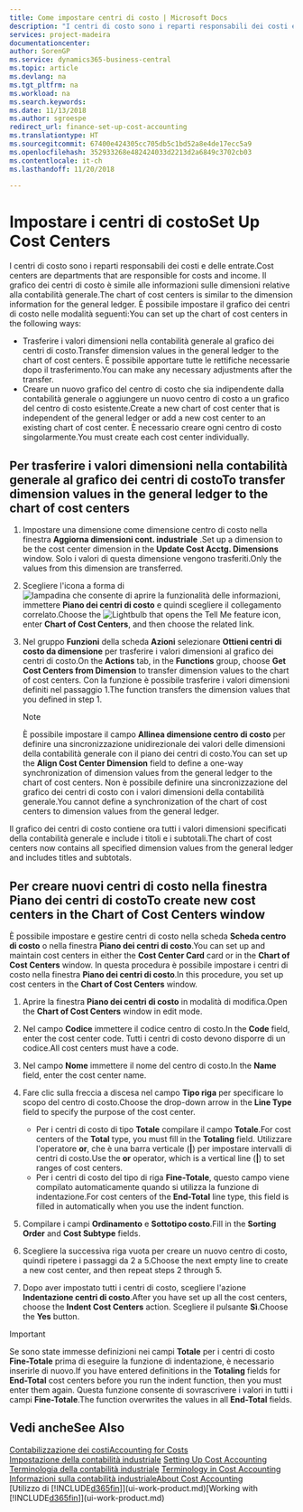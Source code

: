 ```yaml
---
title: Come impostare centri di costo | Microsoft Docs
description: "I centri di costo sono i reparti responsabili dei costi e delle entrate. Il grafico dei centri di costo è simile alle informazioni sulle dimensioni relative alla contabilità generale."
services: project-madeira
documentationcenter: 
author: SorenGP
ms.service: dynamics365-business-central
ms.topic: article
ms.devlang: na
ms.tgt_pltfrm: na
ms.workload: na
ms.search.keywords: 
ms.date: 11/13/2018
ms.author: sgroespe
redirect_url: finance-set-up-cost-accounting
ms.translationtype: HT
ms.sourcegitcommit: 67400e424305cc705db5c1bd52a8e4de17ecc5a9
ms.openlocfilehash: 352933268e482424033d2213d2a6849c3702cb03
ms.contentlocale: it-ch
ms.lasthandoff: 11/20/2018

---
```

# <a name="set-up-cost-centers"></a><span data-ttu-id="6c8f0-104">Impostare i centri di costo</span><span class="sxs-lookup"><span data-stu-id="6c8f0-104">Set Up Cost Centers</span></span>
<span data-ttu-id="6c8f0-105">I centri di costo sono i reparti responsabili dei costi e delle entrate.</span><span class="sxs-lookup"><span data-stu-id="6c8f0-105">Cost centers are departments that are responsible for costs and income.</span></span> <span data-ttu-id="6c8f0-106">Il grafico dei centri di costo è simile alle informazioni sulle dimensioni relative alla contabilità generale.</span><span class="sxs-lookup"><span data-stu-id="6c8f0-106">The chart of cost centers is similar to the dimension information for the general ledger.</span></span> <span data-ttu-id="6c8f0-107">È possibile impostare il grafico dei centri di costo nelle modalità seguenti:</span><span class="sxs-lookup"><span data-stu-id="6c8f0-107">You can set up the chart of cost centers in the following ways:</span></span>  

-   <span data-ttu-id="6c8f0-108">Trasferire i valori dimensioni nella contabilità generale al grafico dei centri di costo.</span><span class="sxs-lookup"><span data-stu-id="6c8f0-108">Transfer dimension values in the general ledger to the chart of cost centers.</span></span> <span data-ttu-id="6c8f0-109">È possibile apportare tutte le rettifiche necessarie dopo il trasferimento.</span><span class="sxs-lookup"><span data-stu-id="6c8f0-109">You can make any necessary adjustments after the transfer.</span></span>  
-   <span data-ttu-id="6c8f0-110">Creare un nuovo grafico del centro di costo che sia indipendente dalla contabilità generale o aggiungere un nuovo centro di costo a un grafico del centro di costo esistente.</span><span class="sxs-lookup"><span data-stu-id="6c8f0-110">Create a new chart of cost center that is independent of the general ledger or add a new cost center to an existing chart of cost center.</span></span> <span data-ttu-id="6c8f0-111">È necessario creare ogni centro di costo singolarmente.</span><span class="sxs-lookup"><span data-stu-id="6c8f0-111">You must create each cost center individually.</span></span>  

## <a name="to-transfer-dimension-values-in-the-general-ledger-to-the-chart-of-cost-centers"></a><span data-ttu-id="6c8f0-112">Per trasferire i valori dimensioni nella contabilità generale al grafico dei centri di costo</span><span class="sxs-lookup"><span data-stu-id="6c8f0-112">To transfer dimension values in the general ledger to the chart of cost centers</span></span>  
1.  <span data-ttu-id="6c8f0-113">Impostare una dimensione come dimensione centro di costo nella finestra **Aggiorna dimensioni cont. industriale** .</span><span class="sxs-lookup"><span data-stu-id="6c8f0-113">Set up a dimension to be the cost center dimension in the **Update Cost Acctg. Dimensions** window.</span></span> <span data-ttu-id="6c8f0-114">Solo i valori di questa dimensione vengono trasferiti.</span><span class="sxs-lookup"><span data-stu-id="6c8f0-114">Only the values from this dimension are transferred.</span></span>  
2.  <span data-ttu-id="6c8f0-115">Scegliere l'icona a forma di ![lampadina che consente di aprire la funzionalità delle informazioni](media/ui-search/search_small.png "Informazioni sull'operazione che si desidera eseguire"), immettere **Piano dei centri di costo** e quindi scegliere il collegamento correlato.</span><span class="sxs-lookup"><span data-stu-id="6c8f0-115">Choose the ![Lightbulb that opens the Tell Me feature](media/ui-search/search_small.png "Tell me what you want to do") icon, enter **Chart of Cost Centers**, and then choose the related link.</span></span>  
3.  <span data-ttu-id="6c8f0-116">Nel gruppo **Funzioni** della scheda **Azioni** selezionare **Ottieni centri di costo da dimensione** per trasferire i valori dimensioni al grafico dei centri di costo.</span><span class="sxs-lookup"><span data-stu-id="6c8f0-116">On the **Actions** tab, in the **Functions** group, choose **Get Cost Centers from Dimension** to transfer dimension values to the chart of cost centers.</span></span> <span data-ttu-id="6c8f0-117">Con la funzione è possibile trasferire i valori dimensioni definiti nel passaggio 1.</span><span class="sxs-lookup"><span data-stu-id="6c8f0-117">The function transfers the dimension values that you defined in step 1.</span></span>  

    > [!NOTE]  
    >  <span data-ttu-id="6c8f0-118">È possibile impostare il campo **Allinea dimensione centro di costo** per definire una sincronizzazione unidirezionale dei valori delle dimensioni della contabilità generale con il piano dei centri di costo.</span><span class="sxs-lookup"><span data-stu-id="6c8f0-118">You can set up the **Align Cost Center Dimension**  field to define a one-way synchronization of dimension values from the general ledger to the chart of cost centers.</span></span> <span data-ttu-id="6c8f0-119">Non è possibile definire una sincronizzazione del grafico dei centri di costo con i valori dimensioni della contabilità generale.</span><span class="sxs-lookup"><span data-stu-id="6c8f0-119">You cannot define a synchronization of the chart of cost centers to dimension values from the general ledger.</span></span>  

<span data-ttu-id="6c8f0-120">Il grafico dei centri di costo contiene ora tutti i valori dimensioni specificati della contabilità generale e include i titoli e i subtotali.</span><span class="sxs-lookup"><span data-stu-id="6c8f0-120">The chart of cost centers now contains all specified dimension values from the general ledger and includes titles and subtotals.</span></span>  

## <a name="to-create-new-cost-centers-in-the-chart-of-cost-centers-window"></a><span data-ttu-id="6c8f0-121">Per creare nuovi centri di costo nella finestra Piano dei centri di costo</span><span class="sxs-lookup"><span data-stu-id="6c8f0-121">To create new cost centers in the Chart of Cost Centers window</span></span>  
<span data-ttu-id="6c8f0-122">È possibile impostare e gestire centri di costo nella scheda **Scheda centro di costo** o nella finestra **Piano dei centri di costo**.</span><span class="sxs-lookup"><span data-stu-id="6c8f0-122">You can set up and maintain cost centers in either the **Cost Center Card** card or in the **Chart of Cost Centers** window.</span></span> <span data-ttu-id="6c8f0-123">In questa procedura è possibile impostare i centri di costo nella finestra  **Piano dei centri di costo**.</span><span class="sxs-lookup"><span data-stu-id="6c8f0-123">In this procedure, you set up cost centers in the **Chart of Cost Centers** window.</span></span>  

1. <span data-ttu-id="6c8f0-124">Aprire la finestra **Piano dei centri di costo** in modalità di modifica.</span><span class="sxs-lookup"><span data-stu-id="6c8f0-124">Open the **Chart of Cost Centers** window in edit mode.</span></span>  
2. <span data-ttu-id="6c8f0-125">Nel campo  **Codice** immettere il codice centro di costo.</span><span class="sxs-lookup"><span data-stu-id="6c8f0-125">In the **Code** field, enter the cost center code.</span></span> <span data-ttu-id="6c8f0-126">Tutti i centri di costo devono disporre di un codice.</span><span class="sxs-lookup"><span data-stu-id="6c8f0-126">All cost centers must have a code.</span></span>  
3. <span data-ttu-id="6c8f0-127">Nel campo **Nome** immettere il nome del centro di costo.</span><span class="sxs-lookup"><span data-stu-id="6c8f0-127">In the **Name** field, enter the cost center name.</span></span>  
4. <span data-ttu-id="6c8f0-128">Fare clic sulla freccia a discesa nel campo **Tipo riga** per specificare lo scopo del centro di costo.</span><span class="sxs-lookup"><span data-stu-id="6c8f0-128">Choose the drop-down arrow in the **Line Type** field to specify the purpose of the cost center.</span></span>  

    - <span data-ttu-id="6c8f0-129">Per i centri di costo di tipo **Totale** compilare il campo **Totale**.</span><span class="sxs-lookup"><span data-stu-id="6c8f0-129">For cost centers of the **Total** type, you must fill in the **Totaling** field.</span></span> <span data-ttu-id="6c8f0-130">Utilizzare l'operatore **or**, che è una barra verticale (**&#124;**) per impostare intervalli di centri di costo.</span><span class="sxs-lookup"><span data-stu-id="6c8f0-130">Use the **or** operator, which is a vertical line (**&#124;**) to set ranges of cost centers.</span></span>  
    - <span data-ttu-id="6c8f0-131">Per i centri di costo del tipo di riga **Fine-Totale**, questo campo viene compilato automaticamente quando si utilizza la funzione di indentazione.</span><span class="sxs-lookup"><span data-stu-id="6c8f0-131">For cost centers of the **End-Total** line type, this field is filled in automatically when you use the indent function.</span></span>  
5.  <span data-ttu-id="6c8f0-132">Compilare i campi **Ordinamento** e **Sottotipo costo**.</span><span class="sxs-lookup"><span data-stu-id="6c8f0-132">Fill in the **Sorting Order** and **Cost Subtype** fields.</span></span>  
6.  <span data-ttu-id="6c8f0-133">Scegliere la successiva riga vuota per creare un nuovo centro di costo, quindi ripetere i passaggi da 2 a 5.</span><span class="sxs-lookup"><span data-stu-id="6c8f0-133">Choose the next empty line to create a new cost center, and then repeat steps 2 through 5.</span></span>  
7.  <span data-ttu-id="6c8f0-134">Dopo aver impostato tutti i centri di costo, scegliere l'azione **Indentazione centri di costo**.</span><span class="sxs-lookup"><span data-stu-id="6c8f0-134">After you have set up all the cost centers, choose the **Indent Cost Centers** action.</span></span> <span data-ttu-id="6c8f0-135">Scegliere il pulsante **Sì**.</span><span class="sxs-lookup"><span data-stu-id="6c8f0-135">Choose the **Yes** button.</span></span>  

> [!IMPORTANT]  
>  <span data-ttu-id="6c8f0-136">Se sono state immesse definizioni nei campi **Totale** per i centri di costo **Fine-Totale** prima di eseguire la funzione di indentazione, è necessario inserirle di nuovo.</span><span class="sxs-lookup"><span data-stu-id="6c8f0-136">If you have entered definitions in the **Totaling** fields for **End-Total** cost centers before you run the indent function, then you must enter them again.</span></span> <span data-ttu-id="6c8f0-137">Questa funzione consente di sovrascrivere i valori in tutti i campi **Fine-Totale**.</span><span class="sxs-lookup"><span data-stu-id="6c8f0-137">The function overwrites the values in all **End-Total** fields.</span></span>  

## <a name="see-also"></a><span data-ttu-id="6c8f0-138">Vedi anche</span><span class="sxs-lookup"><span data-stu-id="6c8f0-138">See Also</span></span>  
[<span data-ttu-id="6c8f0-139">Contabilizzazione dei costi</span><span class="sxs-lookup"><span data-stu-id="6c8f0-139">Accounting for Costs</span></span>](finance-manage-cost-accounting.md)  
<span data-ttu-id="6c8f0-140">[Impostazione della contabilità industriale](finance-set-up-cost-accounting.md) </span><span class="sxs-lookup"><span data-stu-id="6c8f0-140">[Setting Up Cost Accounting](finance-set-up-cost-accounting.md) </span></span>  
<span data-ttu-id="6c8f0-141">[Terminologia della contabilità industriale](finance-terminology-in-cost-accounting.md) </span><span class="sxs-lookup"><span data-stu-id="6c8f0-141">[Terminology in Cost Accounting](finance-terminology-in-cost-accounting.md) </span></span>  
[<span data-ttu-id="6c8f0-142">Informazioni sulla contabilità industriale</span><span class="sxs-lookup"><span data-stu-id="6c8f0-142">About Cost Accounting</span></span>](finance-about-cost-accounting.md)  
<span data-ttu-id="6c8f0-143">[Utilizzo di [!INCLUDE[d365fin](includes/d365fin_md.md)]](ui-work-product.md)</span><span class="sxs-lookup"><span data-stu-id="6c8f0-143">[Working with [!INCLUDE[d365fin](includes/d365fin_md.md)]](ui-work-product.md)</span></span>

